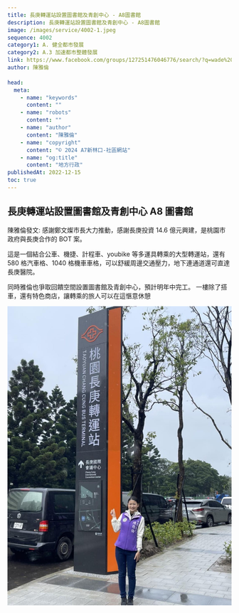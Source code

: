 ```yaml
---
title: 長庚轉運站設置圖書館及青創中心 - A8圖書館
description: 長庚轉運站設置圖書館及青創中心 - A8圖書館
image: /images/service/4002-1.jpeg
sequence: 4002
category1: A. 健全都市發展
category2: A.3 加速都市整體發展
link: https://www.facebook.com/groups/127251476046776/search/?q=wade%20chan
author: 陳雅倫

head:
  meta:
    - name: "keywords"
      content: ""
    - name: "robots"
      content: ""
    - name: "author"
      content: "陳雅倫"
    - name: "copyright"
      content: "© 2024 A7新林口-社區網站"
    - name: "og:title"
      content: "地方行政"
publishedAt: 2022-12-15
toc: true
---
```


## 長庚轉運站設置圖書館及青創中心 A8 圖書館

陳雅倫發文: 感謝鄭文燦市長大力推動，感謝長庚投資 14.6 億元興建，是桃園市政府與長庚合作的 BOT 案。

這是一個結合公車、機捷、計程車、youbike 等多運具轉乘的大型轉運站，還有 580 格汽車格、1040 格機車車格，可以舒緩周邊交通壓力，地下連通道還可直達長庚醫院。

同時雅倫也爭取回饋空間設置圖書館及青創中心，預計明年中完工。 一樓除了搭車，還有特色商店，讓轉乘的旅人可以在這愜意休憩

![s4002-1.jpeg](/images/service/s4002-1.jpeg)

